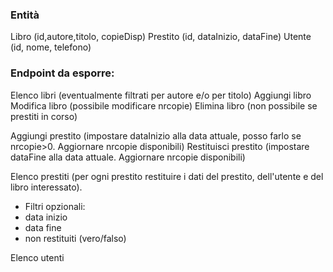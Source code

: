 ### Entità

Libro (id,autore,titolo, copieDisp)
Prestito (id, dataInizio, dataFine)
Utente (id, nome, telefono)

### Endpoint da esporre:

Elenco libri (eventualmente filtrati per
autore e/o per titolo)
Aggiungi libro
Modifica libro (possibile modificare nrcopie)
Elimina libro (non possibile se prestiti in
corso)

Aggiungi prestito (impostare dataInizio alla
data attuale, posso farlo se nrcopie>0.
Aggiornare nrcopie disponibili)
Restituisci prestito (impostare dataFine alla
data attuale. Aggiornare nrcopie disponibili)

Elenco prestiti (per ogni prestito restituire i
dati del prestito, dell'utente e del libro
interessato).

- Filtri opzionali:
- data inizio
- data fine
- non restituiti (vero/falso)

Elenco utenti
